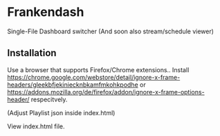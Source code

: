 # Frankendash 
Single-File Dashboard switcher (And soon also stream/schedule viewer)


## Installation
Use a browser that supports Firefox/Chrome extensions.. Install
	https://chrome.google.com/webstore/detail/ignore-x-frame-headers/gleekbfjekiniecknbkamfmkohkpodhe
or
	https://addons.mozilla.org/de/firefox/addon/ignore-x-frame-options-header/
respecitvely.

(Adjust Playlist json inside index.html)

View index.html file.

